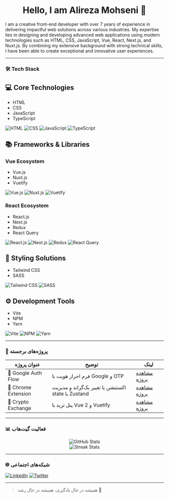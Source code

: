 <h1 align="center">Hello, I am Alireza Mohseni 👋</h1>

I am a creative front-end developer with over 7 years of experience in delivering impactful web solutions across various industries. My expertise lies in designing and developing advanced web applications using modern technologies such as HTML, CSS, JavaScript, Vue, React, Next.js, and Nuxt.js. By combining my extensive background with strong technical skills, I have been able to create exceptional and innovative user experiences.

---

### 🛠️ Tech Stack
## 💻 Core Technologies

- HTML
- CSS
- JavaScript
- TypeScript

![HTML](https://img.shields.io/badge/-HTML-E34F26?style=flat-square&logo=html5&logoColor=white)
![CSS](https://img.shields.io/badge/-CSS-1572B6?style=flat-square&logo=css3&logoColor=white)
![JavaScript](https://img.shields.io/badge/-JavaScript-F7DF1E?style=flat-square&logo=javascript&logoColor=white)
![TypeScript](https://img.shields.io/badge/-TypeScript-3178C6?style=flat-square&logo=typescript&logoColor=white)

## 📚 Frameworks & Libraries

### Vue Ecosystem
- Vue.js
- Nuxt.js
- Vuetify

![Vue.js](https://img.shields.io/badge/-Vue.js-4FC08D?style=flat-square&logo=vue.js&logoColor=white)
![Nuxt.js](https://img.shields.io/badge/-Nuxt.js-00C58E?style=flat-square&logo=nuxt.js&logoColor=white)
![Vuetify](https://img.shields.io/badge/-Vuetify-1867C0?style=flat-square&logo=vuetify&logoColor=white)

### React Ecosystem
- React.js
- Next.js
- Redux
- React Query

![React.js](https://img.shields.io/badge/-React.js-61DAFB?style=flat-square&logo=react&logoColor=white)
![Next.js](https://img.shields.io/badge/-Next.js-000000?style=flat-square&logo=next.js&logoColor=white)
![Redux](https://img.shields.io/badge/-Redux-764ABC?style=flat-square&logo=redux&logoColor=white)
![React Query](https://img.shields.io/badge/-React_Query-FF4154?style=flat-square&logo=react-query&logoColor=white)

## 🎨 Styling Solutions

- Tailwind CSS
- SASS

![Tailwind CSS](https://img.shields.io/badge/-Tailwind%20CSS-38B2AC?style=flat-square&logo=tailwind-css&logoColor=white)
![SASS](https://img.shields.io/badge/-SASS-CC6699?style=flat-square&logo=sass&logoColor=white)

## ⚙️ Development Tools

- Vite
- NPM
- Yarn

![Vite](https://img.shields.io/badge/-Vite-646CFF?style=flat-square&logo=vite&logoColor=white)
![NPM](https://img.shields.io/badge/-NPM-CB3837?style=flat-square&logo=npm&logoColor=white)
![Yarn](https://img.shields.io/badge/-Yarn-2C8EBB?style=flat-square&logo=yarn&logoColor=white)

---

### 📌 پروژه‌های برجسته

| عنوان پروژه | توضیح | لینک |
|-------------|--------|-------|
| 🔐 Google Auth Flow | فرم احراز هویت با Google و OTP | [مشاهده پروژه](#) |
| 🎨 Chrome Extension | اکستنشن با تغییر بک‌گراند و مدیریت state با Zustand | [مشاهده پروژه](#) |
| 💱 Crypto Exchange | پنل ترید با Vue 2 و Vuetify | [مشاهده پروژه](#) |

---

### 📊 فعالیت گیت‌هاب

<p align="center">
  <img src="https://github-readme-stats.vercel.app/api?username=Mohseni-78&show_icons=true&theme=radical" alt="GitHub Stats" />
  <br />
  <img src="https://github-readme-streak-stats.herokuapp.com/?user=Mohseni-78&theme=radical" alt="Streak Stats" />
</p>

---

### 🌐 شبکه‌های اجتماعی

[![LinkedIn](https://img.shields.io/badge/-LinkedIn-0A66C2?logo=linkedin&logoColor=white)](https://linkedin.com/in/your-linkedin)
[![Twitter](https://img.shields.io/badge/-Twitter-1DA1F2?logo=twitter&logoColor=white)](https://twitter.com/your-twitter)

---

> همیشه در حال یادگیری، همیشه در حال رشد 🌱
